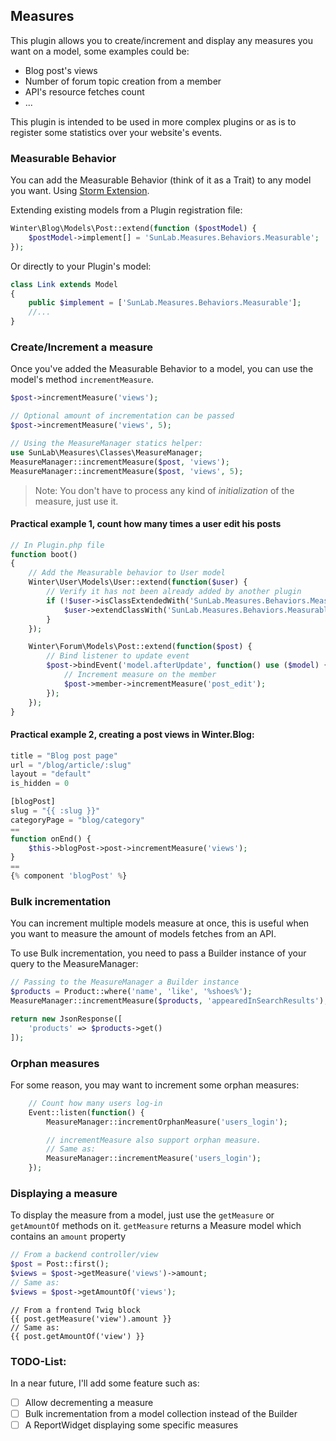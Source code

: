 ## Measures
This plugin allows you to create/increment and display any measures you want on a model, some examples could be:
- Blog post's views
- Number of forum topic creation from a member
- API's resource fetches count
- ...

This plugin is intended to be used in more complex plugins or as is to register some statistics over your website's events.

### Measurable Behavior
You can add the Measurable Behavior (think of it as a Trait) to any model you want. Using [Storm Extension][Storm extension README].

Extending existing models from a Plugin registration file:
```php
Winter\Blog\Models\Post::extend(function ($postModel) {
    $postModel->implement[] = 'SunLab.Measures.Behaviors.Measurable';
});
```
Or directly to your Plugin's model:
```php
class Link extends Model
{
    public $implement = ['SunLab.Measures.Behaviors.Measurable'];
    //...
}
```

### Create/Increment a measure
Once you've added the Measurable Behavior to a model, you can use the model's method `incrementMeasure`.

```php
$post->incrementMeasure('views');

// Optional amount of incrementation can be passed
$post->incrementMeasure('views', 5);

// Using the MeasureManager statics helper:
use SunLab\Measures\Classes\MeasureManager;
MeasureManager::incrementMeasure($post, 'views');
MeasureManager::incrementMeasure($post, 'views', 5);
```
> Note: You don't have to process any kind of _initialization_ of the measure, just use it.

#### Practical example 1, count how many times a user edit his posts
```php
// In Plugin.php file
function boot()
{
    // Add the Measurable behavior to User model
    Winter\User\Models\User::extend(function($user) {
        // Verify it has not been already added by another plugin
        if (!$user->isClassExtendedWith('SunLab.Measures.Behaviors.Measurable')) {
            $user->extendClassWith('SunLab.Measures.Behaviors.Measurable');
        }
    });

    Winter\Forum\Models\Post::extend(function($post) {
        // Bind listener to update event
        $post->bindEvent('model.afterUpdate', function() use ($model) {
            // Increment measure on the member
            $post->member->incrementMeasure('post_edit');
        });
    });
}
```

#### Practical example 2, creating a post views in Winter.Blog:
```php
title = "Blog post page"
url = "/blog/article/:slug"
layout = "default"
is_hidden = 0

[blogPost]
slug = "{{ :slug }}"
categoryPage = "blog/category"
==
function onEnd() {
    $this->blogPost->post->incrementMeasure('views');
}
==
{% component 'blogPost' %}
```

### Bulk incrementation
You can increment multiple models measure at once,
this is useful when you want to measure the amount of models fetches from an API.

To use Bulk incrementation, you need to pass a Builder instance of your query to the MeasureManager:
```php
// Passing to the MeasureManager a Builder instance
$products = Product::where('name', 'like', '%shoes%');
MeasureManager::incrementMeasure($products, 'appearedInSearchResults');

return new JsonResponse([
    'products' => $products->get()
]);
```

### Orphan measures
For some reason, you may want to increment some orphan measures:
```php
    // Count how many users log-in
    Event::listen(function() {
        MeasureManager::incrementOrphanMeasure('users_login');

        // incrementMeasure also support orphan measure.
        // Same as:
        MeasureManager::incrementMeasure('users_login');
    });
```

### Displaying a measure
To display the measure from a model, just use the `getMeasure` or `getAmountOf` methods on it.
`getMeasure` returns a Measure model which contains an `amount` property
```php
// From a backend controller/view
$post = Post::first();
$views = $post->getMeasure('views')->amount;
// Same as:
$views = $post->getAmountOf('views');
```

```twig
// From a frontend Twig block
{{ post.getMeasure('view').amount }}
// Same as:
{{ post.getAmountOf('view') }}
```

### TODO-List:
In a near future, I'll add some feature such as:
- [ ] Allow decrementing a measure
- [ ] Bulk incrementation from a model collection instead of the Builder
- [ ] A ReportWidget displaying some specific measures

[Storm extension README]: https://github.com/wintercms/storm/blob/develop/src/Extension/README.md
